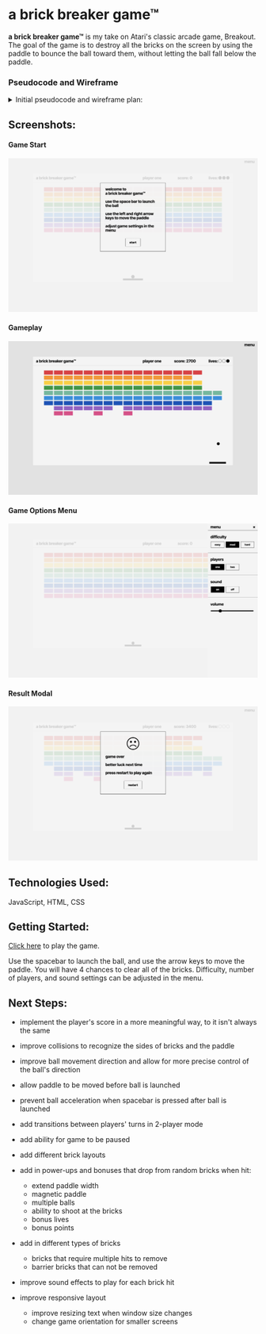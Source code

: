 # a brick breaker game™

**a brick breaker game™** is my take on Atari's classic arcade game, Breakout. 
The goal of the game is to destroy all the bricks on the screen by using the paddle to bounce the ball toward them, without letting the ball fall below the paddle.

### Pseudocode and Wireframe
<details>
<summary>Initial pseudocode and wireframe plan:</summary>

**Project 1:** The DOM Game

**Game:** A Brick Breaker Game

**Wireframe:** 
[Click here](https://www.figma.com/file/wU03s8ztf5Sp8DJRPqV9Ql/Project-1---Wireframe?type=design&node-id=0%3A1&t=uWgMZbwQknvcqzWX-1) to view the initial wireframe on Figma.

**Pseudocode:** 
state variables: 
    set score to 0
    set lives to 3
    bricks
    ball position
    paddle position

cached elements: 
    cache score from html
    cache lives from html
    cache paddle element from html
    cache ball element from html
    cache brick elements from html
    cache game container from html

event listeners: 
    spacebar --> launch ball
    left arrow --> move paddle to the left
    right arrow --> move paddle to the right


functions: 
    initialize
        initialize dom elements in browser

    collision detection
        if ball collides with paddle or side or top wall 
            bounce ball in opposite direction at same angle 
            render state to dom
        else if ball collides with brick, 
            bounce ball in opposite direction at same angle
            remove brick
            increment score
            render state to dom

    missed ball
        if ball falls past paddle, 
            decrement lives
            reset ball on paddle
            render state to dom

things to figure out: 
    use html canvas api or divs
    ball movement
    collision detection
    different brick colors require different number of hits to remove
    include powerups
    1 or 2 players
    difficulty options

</details>

## Screenshots:
#### Game Start
![game intro modal](screenshots/screenshot-start-modal.png)

#### Gameplay
![gameplay](screenshots/screenshot-gameplay.png)

#### Game Options Menu
![game options menu](screenshots/screenshot-options-menu.png)

#### Result Modal
![result game modal](screenshots/screenshot-loss.png)


## Technologies Used:
JavaScript, HTML, CSS


## Getting Started:
[Click here](https://hlysllrs.github.io/unit-1-project/) to play the game.

Use the spacebar to launch the ball, and use the arrow keys to move the paddle.
You will have 4 chances to clear all of the bricks. 
Difficulty, number of players, and sound settings can be adjusted in the menu. 


## Next Steps: 
- implement the player's score in a more meaningful way, to it isn't always the same

- improve collisions to recognize the sides of bricks and the paddle

- improve ball movement direction and allow for more precise control of the ball's direction

- allow paddle to be moved before ball is launched

- prevent ball acceleration when spacebar is pressed after ball is launched

- add transitions between players' turns in 2-player mode

- add ability for game to be paused

- add different brick layouts

- add in power-ups and bonuses that drop from random bricks when hit:
    - extend paddle width
    - magnetic paddle 
    - multiple balls
    - ability to shoot at the bricks
    - bonus lives
    - bonus points

- add in different types of bricks 
    - bricks that require multiple hits to remove
    - barrier bricks that can not be removed

- improve sound effects to play for each brick hit

- improve responsive layout
    - improve resizing text when window size changes
    - change game orientation for smaller screens